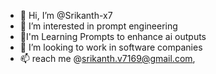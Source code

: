 - 👋 Hi, I’m @Srikanth-x7
- 👀 I’m interested in prompt engineering
- 🌱I'm Learning Prompts to enhance ai outputs
- 💞️ I’m looking to work in software companies 
- 📫 reach me @srikanth.v7169@gmail.com,

<!---
Srikanth-x7/Srikanth-x7 is a ✨ special ✨ repository because its `README.md` (this file) appears on your GitHub profile.
You can click the Preview link to take a look at your changes.
--->
